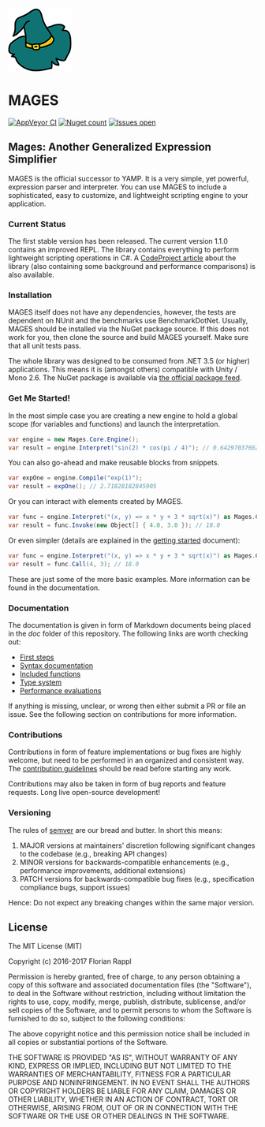 ![MAGES Logo](https://raw.githubusercontent.com/FlorianRappl/Mages/master/logo.png)

# MAGES

[![AppVeyor CI](https://img.shields.io/appveyor/ci/FlorianRappl/Mages/master.svg?style=flat-square)](https://ci.appveyor.com/project/FlorianRappl/Mages)
[![Nuget count](https://img.shields.io/nuget/v/MAGES.svg?style=flat-square)](https://www.nuget.org/packages/Mages/)
[![Issues open](https://img.shields.io/github/issues/FlorianRappl/MAGES.svg?style=flat-square)](https://github.com/FlorianRappl/Mages/issues)

## Mages: Another Generalized Expression Simplifier

MAGES is the official successor to YAMP. It is a very simple, yet powerful, expression parser and interpreter. You can use MAGES to include a sophisticated, easy to customize, and lightweight scripting engine to your application.

### Current Status

The first stable version has been released. The current version 1.1.0 contains an improved REPL. The library contains everything to perform lightweight scripting operations in C#. A [CodeProject article](http://www.codeproject.com/Articles/1108939/MAGES-Ultimate-Scripting-for-NET) about the library (also containing some background and performance comparisons) is also available.

### Installation

MAGES itself does not have any dependencies, however, the tests are dependent on NUnit and the benchmarks use BenchmarkDotNet. Usually, MAGES should be installed via the NuGet package source. If this does not work for you, then clone the source and build MAGES yourself. Make sure that all unit tests pass.

The whole library was designed to be consumed from .NET 3.5 (or higher) applications. This means it is (amongst others) compatible with Unity / Mono 2.6. The NuGet package is available via [the official package feed](https://www.nuget.org/packages/MAGES).

### Get Me Started!

In the most simple case you are creating a new engine to hold a global scope (for variables and functions) and launch the interpretation.

```cs
var engine = new Mages.Core.Engine();
var result = engine.Interpret("sin(2) * cos(pi / 4)"); // 0.642970376623918
```

You can also go-ahead and make reusable blocks from snippets.

```cs
var expOne = engine.Compile("exp(1)");
var result = expOne(); // 2.71828182845905
```

Or you can interact with elements created by MAGES.

```cs
var func = engine.Interpret("(x, y) => x * y + 3 * sqrt(x)") as Mages.Core.Function;
var result = func.Invoke(new Object[] { 4.0, 3.0 }); // 18.0
```

Or even simpler (details are explained in the [getting started](doc/first-steps.md) document):

```cs
var func = engine.Interpret("(x, y) => x * y + 3 * sqrt(x)") as Mages.Core.Function;
var result = func.Call(4, 3); // 18.0
```

These are just some of the more basic examples. More information can be found in the documentation.

### Documentation

The documentation is given in form of Markdown documents being placed in the *doc* folder of this repository. The following links are worth checking out:

* [First steps](doc/first-steps.md)
* [Syntax documentation](doc/syntax.md)
* [Included functions](doc/functions.md)
* [Type system](doc/types.md)
* [Performance evaluations](doc/performance.md)

If anything is missing, unclear, or wrong then either submit a PR or file an issue. See the following section on contributions for more information.

### Contributions

Contributions in form of feature implementations or bug fixes are highly welcome, but need to be performed in an organized and consistent way. The [contribution guidelines](doc/contributing.md) should be read before starting any work.

Contributions may also be taken in form of bug reports and feature requests. Long live open-source development!

### Versioning

The rules of [semver](http://semver.org/) are our bread and butter. In short this means:

1. MAJOR versions at maintainers' discretion following significant changes to the codebase (e.g., breaking API changes)
2. MINOR versions for backwards-compatible enhancements (e.g., performance improvements, additional extensions)
3. PATCH versions for backwards-compatible bug fixes (e.g., specification compliance bugs, support issues)

Hence: Do not expect any breaking changes within the same major version.

## License

The MIT License (MIT)

Copyright (c) 2016-2017 Florian Rappl

Permission is hereby granted, free of charge, to any person obtaining a copy of this software and associated documentation files (the "Software"), to deal in the Software without restriction, including without limitation the rights to use, copy, modify, merge, publish, distribute, sublicense, and/or sell copies of the Software, and to permit persons to whom the Software is furnished to do so, subject to the following conditions:

The above copyright notice and this permission notice shall be included in all copies or substantial portions of the Software.

THE SOFTWARE IS PROVIDED "AS IS", WITHOUT WARRANTY OF ANY KIND, EXPRESS OR IMPLIED, INCLUDING BUT NOT LIMITED TO THE WARRANTIES OF MERCHANTABILITY, FITNESS FOR A PARTICULAR PURPOSE AND NONINFRINGEMENT. IN NO EVENT SHALL THE AUTHORS OR COPYRIGHT HOLDERS BE LIABLE FOR ANY CLAIM, DAMAGES OR OTHER LIABILITY, WHETHER IN AN ACTION OF CONTRACT, TORT OR OTHERWISE, ARISING FROM, OUT OF OR IN CONNECTION WITH THE SOFTWARE OR THE USE OR OTHER DEALINGS IN THE SOFTWARE.
